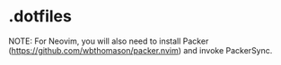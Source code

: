 # .dotfiles

NOTE: For Neovim, you will also need to install Packer (https://github.com/wbthomason/packer.nvim) and invoke PackerSync.
